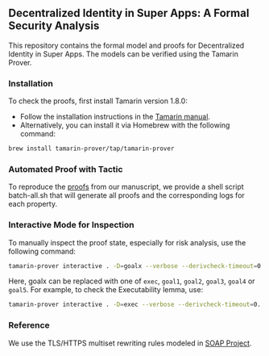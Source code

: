 ## Decentralized Identity in Super Apps: A Formal Security Analysis

This repository contains the formal model and proofs for Decentralized Identity in Super Apps. The models can be verified using the Tamarin Prover.

### Installation

To check the proofs, first install Tamarin version 1.8.0:
- Follow the installation instructions in the [Tamarin manual](https://tamarin-prover.com/manual/master/book/002_installation.html).
- Alternatively, you can install it via Homebrew with the following command:

```bash
brew install tamarin-prover/tap/tamarin-prover
```

### Automated Proof with Tactic
To reproduce the [proofs](https://github.com/zerrymore11/VerifyDID/tree/main/proofs) from our manuscript, we provide a shell script batch-all.sh that will generate all proofs and the corresponding logs for each property.


### Interactive Mode for Inspection

To manually inspect the proof state, especially for risk analysis, use the following command:
```bash
tamarin-prover interactive . -D=goalx --verbose --derivcheck-timeout=0.
```
Here, goalx can be replaced with one of `exec`, `goal1`, `goal2`, `goal3`, `goal4` or `goal5`. For example, to check the Executability lemma, use:

```bash
tamarin-prover interactive . -D=exec --verbose --derivcheck-timeout=0.
```

### Reference
We use the TLS/HTTPS multiset rewriting rules modeled in [SOAP Project](https://github.com/soap-wg/soap-proofs/blob/main/src/tls.spthy). 
